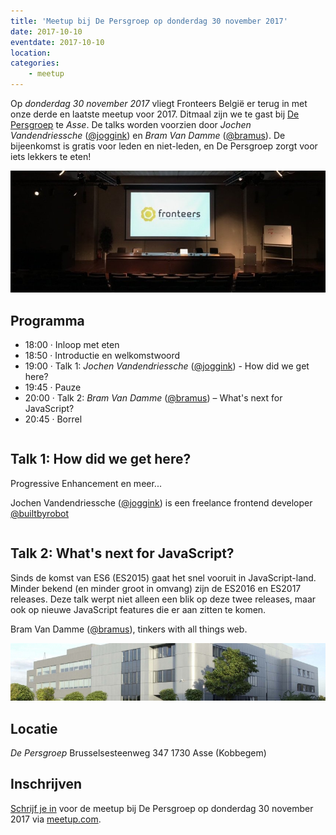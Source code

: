 ```yaml
---
title: 'Meetup bij De Persgroep op donderdag 30 november 2017'
date: 2017-10-10
eventdate: 2017-10-10
location:
categories:
    - meetup
---
```


Op _donderdag 30 november 2017_ vliegt Fronteers België er terug in met onze derde en laatste meetup voor 2017. Ditmaal zijn we te gast bij [De Persgroep](http://www.persgroep.be/) te _Asse_. De talks worden voorzien door _Jochen Vandendriessche_ ([@joggink](https://github.com/joggink)) en _Bram Van Damme_ ([@bramus](https://github.com/bramus)). De bijeenkomst is gratis voor leden en niet-leden, en De Persgroep zorgt voor iets lekkers te eten!

![](/_img/bijeenkomsten/header.jpg)

## Programma

-   18:00 · Inloop met eten
-   18:50 · Introductie en welkomstwoord
-   19:00 · Talk 1: _Jochen Vandendriessche_ ([@joggink](https://github.com/joggink)) - How did we get here?
-   19:45 · Pauze
-   20:00 · Talk 2: _Bram Van Damme_ ([@bramus](https://github.com/bramus)) – What's next for JavaScript?
-   20:45 · Borrel

```

```

## Talk 1: How did we get here?

Progressive Enhancement en meer...

Jochen Vandendriessche ([@joggink](https://github.com/joggink)) is een freelance frontend developer [@builtbyrobot](https://builtbyrobot.com/)

```

```

## Talk 2: What's next for JavaScript?

Sinds de komst van ES6 (ES2015) gaat het snel vooruit in JavaScript-land. Minder bekend (en minder groot in omvang) zijn de ES2016 en ES2017 releases. Deze talk werpt niet alleen een blik op deze twee releases, maar ook op nieuwe JavaScript features die er aan zitten te komen.

Bram Van Damme ([@bramus](https://github.com/bramus)), tinkers with all things web.

![](/_img/bijeenkomsten/depersgroep-locatie-full.jpg)

## Locatie

_De Persgroep_
Brusselsesteenweg 347
1730 Asse (Kobbegem)

## Inschrijven

[Schrijf je in](https://www.meetup.com/Fronteers-BE/events/244086094/) voor de meetup bij De Persgroep op donderdag 30 november 2017 via [meetup.com](https://www.meetup.com/Fronteers-BE/events/244086094/).
